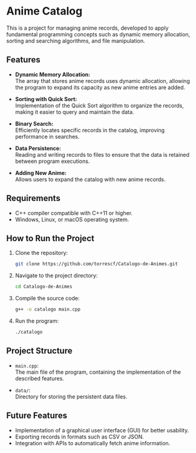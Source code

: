 
# Anime Catalog

This is a project for managing anime records, developed to apply fundamental programming concepts such as dynamic memory allocation, sorting and searching algorithms, and file manipulation.

## Features

- **Dynamic Memory Allocation:**  
  The array that stores anime records uses dynamic allocation, allowing the program to expand its capacity as new anime entries are added.

- **Sorting with Quick Sort:**  
  Implementation of the Quick Sort algorithm to organize the records, making it easier to query and maintain the data.

- **Binary Search:**  
  Efficiently locates specific records in the catalog, improving performance in searches.

- **Data Persistence:**  
  Reading and writing records to files to ensure that the data is retained between program executions.

- **Adding New Anime:**  
  Allows users to expand the catalog with new anime records.

## Requirements

- C++ compiler compatible with C++11 or higher.
- Windows, Linux, or macOS operating system.

## How to Run the Project

1. Clone the repository:
   ```bash
   git clone https://github.com/torrescf/Catalogo-de-Animes.git
   ```

2. Navigate to the project directory:
   ```bash
   cd Catalogo-de-Animes
   ```

3. Compile the source code:
   ```bash
   g++ -o catalogo main.cpp
   ```

4. Run the program:
   ```bash
   ./catalogo
   ```

## Project Structure

- `main.cpp`:  
  The main file of the program, containing the implementation of the described features.

- `data/`:  
  Directory for storing the persistent data files.

## Future Features

- Implementation of a graphical user interface (GUI) for better usability.
- Exporting records in formats such as CSV or JSON.
- Integration with APIs to automatically fetch anime information.
